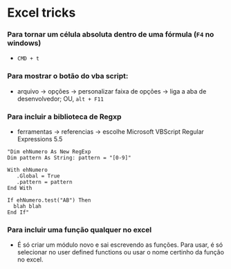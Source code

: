 Excel tricks
============

### Para tornar um célula absoluta dentro de uma fórmula (`F4` no windows)

* `CMD + t`

### Para mostrar o botão do vba script:

* arquivo -> opções -> personalizar faixa de opções -> liga a aba de desenvolvedor; OU, `alt + F11`


### Para incluir a biblioteca de Regxp

* ferramentas -> referencias -> escolhe Microsoft VBScript Regular Expressions 5.5

```vba
"Dim ehNumero As New RegExp
Dim pattern As String: pattern = "[0-9]"

With ehNumero
   .Global = True
   .pattern = pattern
End With

If ehNumero.test("AB") Then
  blah blah
End If"
```

### Para incluir uma função qualquer no excel

* É só criar um módulo novo e sai escrevendo as funções. Para usar, é só selecionar no user defined functions ou usar o nome certinho da função no excel.
